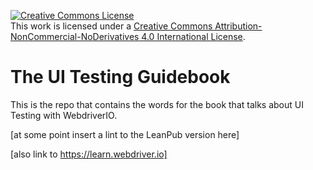 <a rel="license" href="http://creativecommons.org/licenses/by-nc-nd/4.0/"><img alt="Creative Commons License" style="border-width:0" src="https://i.creativecommons.org/l/by-nc-nd/4.0/88x31.png" /></a><br />This work is licensed under a <a rel="license" href="http://creativecommons.org/licenses/by-nc-nd/4.0/">Creative Commons Attribution-NonCommercial-NoDerivatives 4.0 International License</a>.

# The UI Testing Guidebook

This is the repo that contains the words for the book that talks about UI Testing with WebdriverIO. 

[at some point insert a lint to the LeanPub version here]

[also link to https://learn.webdriver.io]
